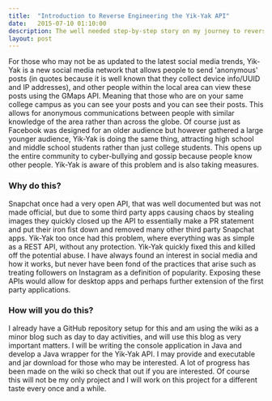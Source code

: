 ```yaml
---
title:  "Introduction to Reverse Engineering the Yik-Yak API"
date:   2015-07-10 01:10:00
description: The well needed step-by-step story on my journey to reverse engineer the Yik-Yak API
layout: post
---
```


For those who may not be as updated to the latest social media trends, Yik-Yak
is a new social media network that allows people to send 'anonymous' posts (in quotes
because it is well known that they collect device info/UUID and IP addresses),
and other people within the local area can view these posts using the
GMaps API. Meaning that those who are on your same college campus as you can see
your posts and you can see their posts. This allows for anonymous communications
between people with similar knowledge of the area rather than across the globe.
Of course just as Facebook was designed for an older audience but however gathered
a large younger audience, Yik-Yak is doing the same thing, attracting high school
and middle school students rather than just college students. This opens up the
entire community to cyber-bullying and gossip because people know other people.
Yik-Yak is aware of this problem and is also taking measures.

### Why do this?
Snapchat once had a very open API, that was well documented but was not made
official, but due to some third party apps causing chaos by stealing
images they quickly closed up the API to essentially make a PR statement
and put their iron fist down and removed many other third party Snapchat apps.
Yik-Yak too once had this problem, where everything was as simple as a REST API,
without any protection. Yik-Yak quickly fixed this and killed off the potential
abuse. I have always found an interest in social media and how it works, but
never have been fond of the practices that arise such as treating followers on
Instagram as a definition of popularity. Exposing these APIs would allow for
desktop apps and perhaps further extension of the first party applications.

### How will you do this?
I already have a GitHub repository setup for this and am using the wiki as a minor
blog such as day to day activities, and will use this blog as very important matters.
I will be writing the console application in Java and develop a Java wrapper for the Yik-Yak
API. I may provide and executable and jar download for those who may be interested.
A lot of progress has been made on the wiki so check that out if you are interested.
Of course this will not be my only project and I will work on this project for a
different taste every once and a while.
